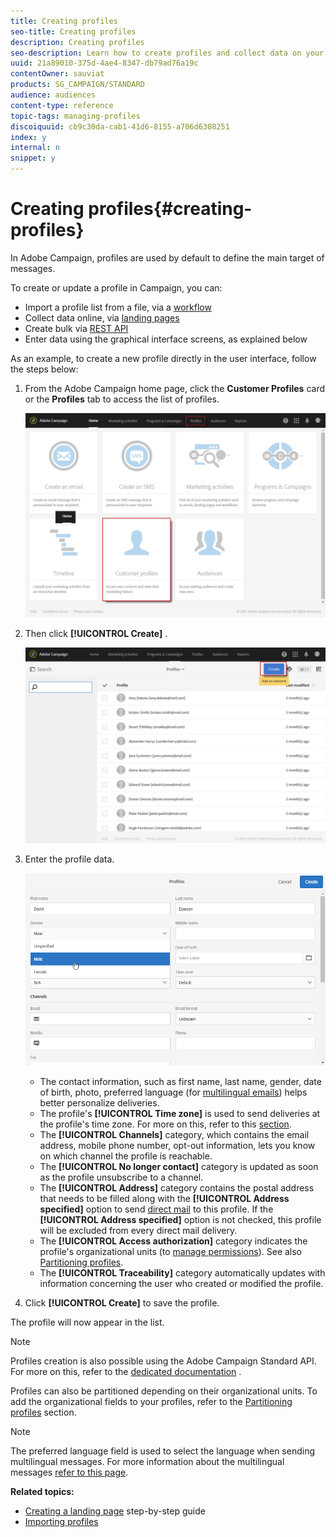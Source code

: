 ```yaml
---
title: Creating profiles
seo-title: Creating profiles
description: Creating profiles
seo-description: Learn how to create profiles and collect data on your contacts, using APIs, import capabilities, online acquisition, automatic or manual updates.
uuid: 21a89010-375d-4ae4-8347-db79ad76a19c
contentOwner: sauviat
products: SG_CAMPAIGN/STANDARD
audience: audiences
content-type: reference
topic-tags: managing-profiles
discoiquuid: cb9c30da-cab1-41d6-8155-a706d6308251
index: y
internal: n
snippet: y
---
```


# Creating profiles{#creating-profiles}

In Adobe Campaign, profiles are used by default to define the main target of messages.

To create or update a profile in Campaign, you can:

* Import a profile list from a file, via a [workflow](https://helpx.adobe.com/campaign/kt/acs/using/acs-importing-profiles-feature-video-using.html)
* Collect data online, via [landing pages](https://docs.campaign.adobe.com/doc/standard/getting_started/en/ACS_CreateLandingPage.html)
* Create bulk via [REST API](http://docs.campaign.adobe.com/doc/standard/en/api/ACS_API.html)
* Enter data using the graphical interface screens, as explained below

As an example, to create a new profile directly in the user interface, follow the steps below:

1. From the Adobe Campaign home page, click the **Customer Profiles** card or the **Profiles** tab to access the list of profiles.

   ![](assets/profile_creation_1.png)

1. Then click **[!UICONTROL Create]** .

   ![](assets/profile_creation.png)

1. Enter the profile data.

   ![](assets/profile_creation1.png)

    * The contact information, such as first name, last name, gender, date of birth, photo, preferred language (for [multilingual emails](../../channels/using/creating-a-multilingual-email.md)) helps better personalize deliveries.
    * The profile's **[!UICONTROL Time zone]** is used to send deliveries at the profile's time zone. For more on this, refer to this [section](../../sending/using/sending-messages-at-the-recipient-s-time-zone.md). 
    * The **[!UICONTROL Channels]** category, which contains the email address, mobile phone number, opt-out information, lets you know on which channel the profile is reachable.
    * The **[!UICONTROL No longer contact]** category is updated as soon as the profile unsubscribe to a channel.
    * The **[!UICONTROL Address]** category contains the postal address that needs to be filled along with the **[!UICONTROL Address specified]** option to send [direct mail](../../channels/using/about-direct-mail.md) to this profile. If the **[!UICONTROL Address specified]** option is not checked, this profile will be excluded from every direct mail delivery. 
    * The **[!UICONTROL Access authorization]** category indicates the profile's organizational units (to [manage permissions](../../administration/using/about-access-management.md)). See also [Partitioning profiles](../../administration/using/organizational-units.md#partitioning-profiles).
    * The **[!UICONTROL Traceability]** category automatically updates with information concerning the user who created or modified the profile.

1. Click **[!UICONTROL Create]** to save the profile.

The profile will now appear in the list.

>[!NOTE]
>
>Profiles creation is also possible using the Adobe Campaign Standard API. For more on this, refer to the [dedicated documentation](https://docs.campaign.adobe.com/doc/standard/en/api/ACS_API.html#creating-profiles) .

Profiles can also be partitioned depending on their organizational units. To add the organizational fields to your profiles, refer to the [Partitioning profiles](../../administration/using/organizational-units.md#partitioning-profiles) section.

>[!NOTE]
>
>The preferred language field is used to select the language when sending multilingual messages. For more information about the multilingual messages [refer to this page](../../channels/using/creating-a-multilingual-email.md).

**Related topics:**

* [Creating a landing page](https://docs.campaign.adobe.com/doc/standard/getting_started/en/ACS_CreateLandingPage.html) step-by-step guide
* [Importing profiles](https://helpx.adobe.com/campaign/kt/acs/using/acs-importing-profiles-feature-video-using.html)

